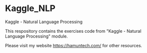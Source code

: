 # Kaggle_NLP

Kaggle - Natural Language Processing

This respository contains the exercises code from "Kaggle - Natural Language Processing" module.

Please visit my website https://hamuntech.com/ for other resources.
